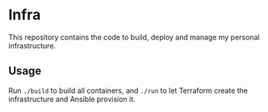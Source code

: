 # Infra

This repository contains the code to build, deploy and manage my personal infrastructure.

## Usage

Run `./build` to build all containers, and `./run` to let Terraform create the infrastructure and Ansible provision it.
